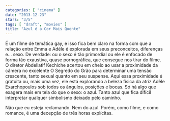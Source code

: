 ```yaml
---
categories: [ "cinema" ]
date: "2013-12-23"
stars: "3/5"
tags: [ "draft", "movies" ]
title: "Azul é a Cor Mais Quente"
---
```

É um filme de temática gay, e isso fica bem claro na forma com que
a relação entre Emma e Adèle é explorada em seus preconceitos,
diferenças e... sexo. De verdade: ou o sexo é tão primordial ou ele é
enfocado de forma tão exaustiva, quase pornográfica, que consegue nos
tirar do filme. O diretor Abdellatif Kechiche acertou em cheio ao usar a
proximidade da câmera no excelente O Segredo do Grão para determinar
uma tensão crescente, tanto sexual quanto em seu suspense. Aqui
essa proximidade é gratuita ou, mais uma vez, ele está explorando
a beleza física da atriz Adèle Exarchopoulos sob todos os ângulos,
posições e bocas. Só há algo que exagera mais em tela do que o sexo:
o azul. Tanto azul que fica difícil interpretar qualquer simbolismo
deixado pelo caminho.

Não que eu esteja reclamando. Nem do azul. Porém, como filme, e como
romance, é uma decepção de três horas explícitas.
